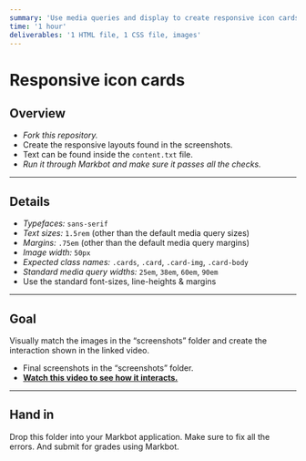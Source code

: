 ```yaml
---
summary: 'Use media queries and display to create responsive icon cards.'
time: '1 hour'
deliverables: '1 HTML file, 1 CSS file, images'
---
```


# Responsive icon cards

## Overview

- *Fork this repository.*
- Create the responsive layouts found in the screenshots.
- Text can be found inside the `content.txt` file.
- *Run it through Markbot and make sure it passes all the checks.*

---

## Details

- *Typefaces:* `sans-serif`
- *Text sizes:* `1.5rem` (other than the default media query sizes)
- *Margins:* `.75em` (other than the default media query margins)
- *Image width:* `50px`
- *Expected class names:* `.cards`, `.card`, `.card-img`, `.card-body`
- *Standard media query widths:* `25em`, `38em`, `60em`, `90em`
- Use the standard font-sizes, line-heights & margins

---

## Goal

Visually match the images in the “screenshots” folder and create the interaction shown in the linked video.

- Final screenshots in the “screenshots” folder.
- [**Watch this video to see how it interacts.**](https://youtu.be/TNFurtrm6Wc)

---

## Hand in

Drop this folder into your Markbot application. Make sure to fix all the errors. And submit for grades using Markbot.

